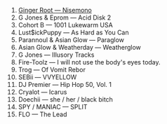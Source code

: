 1. [Ginger Root — Nisemono](https://www.google.com)
2. G Jones & Eprom — Acid Disk 2
3. Cohort B — 1001 Lukewarm USA
4. Lust$ickPuppy — As Hard as You Can
5. Parannoul & Asian Glow — Paraglow
6. Asian Glow & Weatherday — Weatherglow
7. G Jones — Illusory Tracks
8. Fire-Toolz — I will not use the body's eyes today.
9. Trog — Of Vomit Rebor
10. SEBii — VVYELLOW
11. DJ Premier — Hip Hop 50, Vol. 1
12. Cryalot — Icarus
13. Doechii — she / her / black bitch
14. SPY / MANIAC — SPLIT
15. FLO — The Lead
